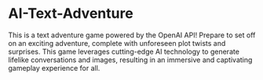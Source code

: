 # AI-Text-Adventure
This is a text adventure game powered by the OpenAI API! Prepare to set off on an exciting adventure, complete with unforeseen plot twists and surprises. This game leverages cutting-edge AI technology to generate lifelike conversations and images, resulting in an immersive and captivating gameplay experience for all.
